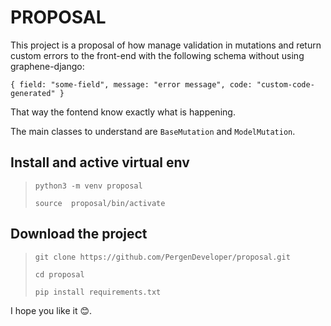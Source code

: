 # PROPOSAL

This project is a proposal of how manage validation in mutations and return custom errors
to the front-end with the following schema without using graphene-django:

`
{
    field: "some-field",
    message: "error message",
    code: "custom-code-generated"
}
`

That way the fontend know exactly what is happening.

The main classes to understand are `BaseMutation` and `ModelMutation`.

## Install and active virtual env
> `python3 -m venv proposal`
>
> `source  proposal/bin/activate`

## Download the project
> `git clone https://github.com/PergenDeveloper/proposal.git`
>
> `cd proposal`
> 
> `pip install requirements.txt`


I hope you like it 😊.
